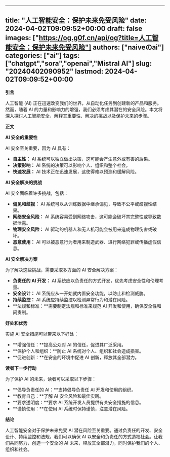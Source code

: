 
---
title: "人工智能安全：保护未来免受风险"
date: 2024-04-02T09:09:52+00:00
draft: false
images: ["https://og.g0f.cn/api/og?title=人工智能安全：保护未来免受风险"]
authors: ["naiveのai"]
categories: ["ai"]
tags: ["chatgpt","sora","openai","Mistral AI"]
slug: "20240402090952"
lastmod: 2024-04-02T09:09:52+00:00
---
**引言**

人工智能 (AI) 正在迅速改变我们的世界，从自动化任务到创建新的产品和服务。然而，随着 AI 的力量和影响力的增强，我们必须考虑其潜在的安全风险。本文将深入探讨人工智能安全，解释其重要性、解决的挑战以及保护未来的步骤。

**正文**

**AI 安全的重要性**

AI 安全至关重要，因为 AI 具有：

- **自主性：** AI 系统可以独立做出决策，这可能会产生意外或有害的后果。
- **决策影响：** AI 系统的决策可以影响个人、组织和整个社会。
- **快速发展：** AI 技术正在迅速发展，这使得难以预测和缓解风险。

**AI 安全解决的挑战**

AI 安全面临着许多挑战，包括：

- **偏见和歧视：** AI 系统可以从训练数据中继承偏见，导致不公平或歧视性结果。
- **网络安全风险：** AI 系统容易受到网络攻击，这可能会破坏其完整性或导致数据泄露。
- **物理安全风险：** AI 驱动的机器人和无人机可能会被用来造成物理伤害或破坏。
- **恶意使用：** AI 可以被恶意行为者用来制造武器、进行网络犯罪或传播虚假信息。

**AI 安全解决方案**

为了解决这些挑战，需要采取多方面的 AI 安全解决方案：

- **负责任的 AI 开发：** AI 系统应以负责任的方式开发，优先考虑安全性和伦理考量。
- **安全设计：** AI 系统应从一开始就内置安全功能，以防止和检测威胁。
- **持续监控：** AI 系统应持续监控以检测异常行为和潜在风险。
- **法规和标准：**需要制定法规和标准来规范 AI 开发和使用，确保安全性和问责制。

**好处和优势**

实施 AI 安全措施可以带来以下好处：

- **增强信任：**提高公众对 AI 的信任，促进其广泛采用。
- **保护个人和组织：**防止 AI 系统对个人、组织和社会造成损害。
- **促进创新：**在安全的环境中促进 AI 创新，释放其全部潜力。

**读者下一步行动**

为了保护 AI 的未来，读者可以采取以下步骤：

- **倡导负责任的 AI：**支持倡导负责任 AI 开发和使用的组织。
- **教育自己：**了解 AI 安全风险和最佳实践。
- **要求透明度：**要求 AI 系统开发人员提供有关安全措施的信息。
- **谨慎使用：**在使用 AI 系统时保持谨慎，注意潜在风险。

**结论**

人工智能安全对于保护未来免受 AI 潜在风险至关重要。通过负责任的开发、安全设计、持续监控和法规，我们可以确保 AI 以安全和负责任的方式造福社会。让我们共同努力，创造一个安全的 AI 未来，释放其全部潜力，同时保护我们的个人、组织和社会。